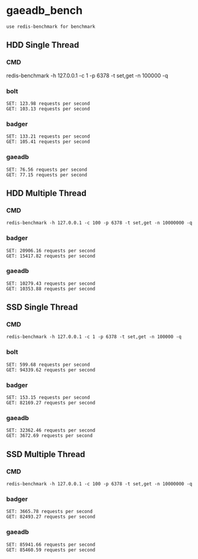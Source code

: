 # gaeadb_bench

    use redis-benchmark for benchmark

## HDD Single Thread

### CMD

redis-benchmark -h 127.0.0.1 -c 1 -p 6378 -t set,get -n 100000 -q

### bolt

    SET: 123.98 requests per second
    GET: 103.13 requests per second

### badger

    SET: 133.21 requests per second
    GET: 105.41 requests per second

### gaeadb

    SET: 76.56 requests per second
    GET: 77.15 requests per second

## HDD Multiple Thread

### CMD

    redis-benchmark -h 127.0.0.1 -c 100 -p 6378 -t set,get -n 10000000 -q

### badger

    SET: 20906.16 requests per second
    GET: 15417.82 requests per second

### gaeadb

    SET: 10279.43 requests per second
    GET: 10353.88 requests per second

## SSD Single Thread

### CMD

    redis-benchmark -h 127.0.0.1 -c 1 -p 6378 -t set,get -n 100000 -q

### bolt

    SET: 599.68 requests per second
    GET: 94339.62 requests per second

### badger

    SET: 153.15 requests per second
    GET: 82169.27 requests per second

### gaeadb

    SET: 32362.46 requests per second
    GET: 3672.69 requests per second

## SSD Multiple Thread

### CMD

    redis-benchmark -h 127.0.0.1 -c 100 -p 6378 -t set,get -n 10000000 -q

### badger

    SET: 3665.78 requests per second
    GET: 82493.27 requests per second

### gaeadb

    SET: 85941.66 requests per second
    GET: 85460.59 requests per second
